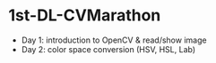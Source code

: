 # 1st-DL-CVMarathon

* Day 1: introduction to OpenCV & read/show image
* Day 2: color space conversion (HSV, HSL, Lab)
